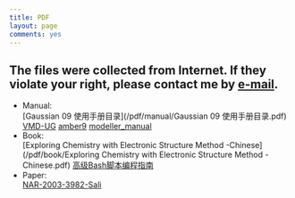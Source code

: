 ```yaml
---
title: PDF
layout: page
comments: yes
---
```


## The files were collected from Internet. If they violate your right, please contact me by [e-mail](mailto:zhaozxcpu@hotmail.com).
- Manual:    
[Gaussian 09 使用手册目录](/pdf/manual/Gaussian 09 使用手册目录.pdf)
[VMD-UG](/pdf/manual/VMD-UG.pdf)
[amber9](/pdf/manual/amber9.pdf)
[modeller_manual](/pdf/manual/modeller_manual.pdf)
- Book:    
[Exploring Chemistry with Electronic Structure Method -Chinese](/pdf/book/Exploring Chemistry with Electronic Structure Method -Chinese.pdf)
[高级Bash脚本编程指南](/pdf/book/高级Bash脚本编程指南.pdf)
- Paper:    
[NAR-2003-3982-Sali](/pdf/reference/NAR-2003-3982-Sali.pdf)

